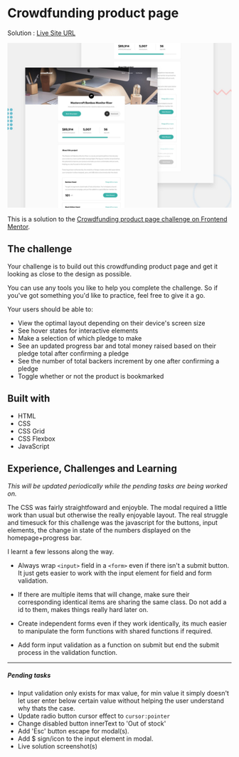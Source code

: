 # Crowdfunding product page

Solution : [Live Site URL](https://frontend-mentor-challenges-ecru.vercel.app/crowdfunding-product-page/)

![Design preview for the Crowdfunding product page coding challenge](./design/desktop-preview.jpg)

This is a solution to the [Crowdfunding product page challenge on Frontend Mentor](https://www.frontendmentor.io/challenges/crowdfunding-product-page-7uvcZe7ZR).

## The challenge

Your challenge is to build out this crowdfunding product page and get it looking as close to the design as possible.

You can use any tools you like to help you complete the challenge. So if you've got something you'd like to practice, feel free to give it a go.

Your users should be able to:

- View the optimal layout depending on their device's screen size
- See hover states for interactive elements
- Make a selection of which pledge to make
- See an updated progress bar and total money raised based on their pledge total after confirming a pledge
- See the number of total backers increment by one after confirming a pledge
- Toggle whether or not the product is bookmarked

## Built with

- HTML
- CSS
- CSS Grid
- CSS Flexbox
- JavaScript

## Experience, Challenges and Learning

_This will be updated periodically while the pending tasks are being worked on._

The CSS was fairly straightfoward and enjoyble. The modal required a little work than usual but otherwise the really enjoyable layout.
The real struggle and timesuck for this challenge was the javascript for the buttons, input elements, the change in state of the numbers displayed on the homepage+progress bar.

I learnt a few lessons along the way.

- Always wrap `<input>` field in a `<form>` even if there isn't a submit button. It just gets easier to work with the input element for field and form validation.

- If there are multiple items that will change, make sure their corresponding identical items are sharing the same class. Do not add a id to them, makes things really hard later on.

- Create independent forms even if they work identically, its much easier to manipulate the form functions with shared functions if required.

- Add form input validation as a function on submit but end the submit process in the validation function.

---

##### Pending tasks

- Input validation only exists for max value, for min value it simply doesn't let user enter below certain value without helping the user understand why thats the case.
- Update radio button cursor effect to `cursor:pointer`
- Change disabled button innerText to 'Out of stock'
- Add 'Esc' button escape for modal(s).
- Add $ sign/icon to the input element in modal.
- Live solution screenshot(s)
